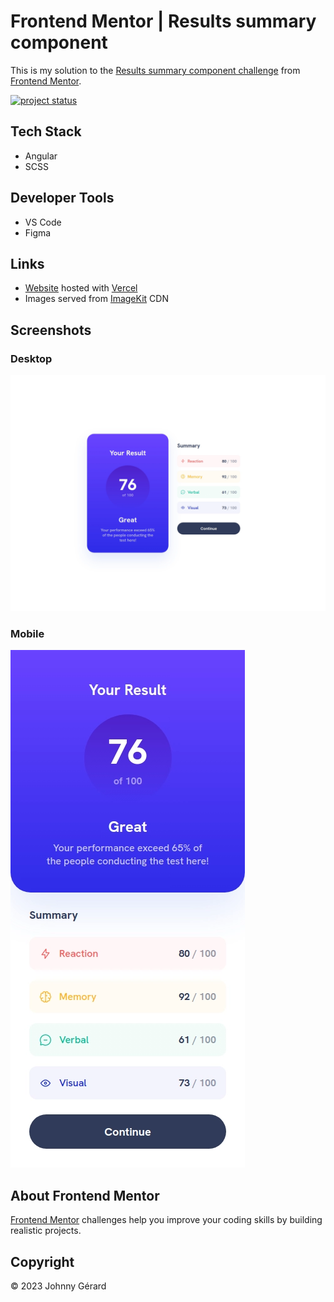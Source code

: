 # Frontend Mentor | Results summary component
This is my solution to the [Results summary component challenge](https://www.frontendmentor.io/challenges/results-summary-component-CE_K6s0maV) from [Frontend Mentor](https://www.frontendmentor.io/).

[![project status](https://img.shields.io/badge/status-solution%20published-success?style=for-the-badge)](https://fem-results-summary-component-jgerard.vercel.app)

## Tech Stack
 - Angular
 - SCSS

## Developer Tools
 - VS Code
 - Figma

## Links
 - [Website](https://fem-results-summary-component-jgerard.vercel.app) hosted with [Vercel](https://vercel.com/)
 - Images served from [ImageKit](https://imagekit.io/) CDN
 <!-- - [Solution]() -->

## Screenshots
### Desktop
![desktop screenshot](screenshots/desktop.webp)
### Mobile
![mobile screenshot](screenshots/mobile.webp)

## About Frontend Mentor
[Frontend Mentor](https://www.frontendmentor.io/) challenges help you improve your coding skills by building realistic projects.

## Copyright
© 2023 Johnny Gérard

